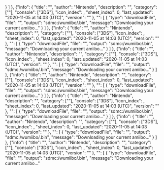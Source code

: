 }
]
},
{"info": {
                "title": "",
                "author": "Nintendo",
                "description": "",
                "category": [""],
                "console": ["3DS"],
                "icon_index": ,
                "sheet_index": 0,
                "last_updated": "2020-11-05 at 14:03 (UTC)",
                "version": ""
},
"": [
{
                   "type": "downloadFile",
                   "file": "",
                   "output": "sdmc:/wumiibo/.bin",
                   "message": "Downloading your current amiibo..."
}
]
},
{"info": {
                "title": "",
                "author": "Nintendo",
                "description": "",
                "category": [""],
                "console": ["3DS"],
                "icon_index": ,
                "sheet_index": 0,
                "last_updated": "2020-11-05 at 14:03 (UTC)",
                "version": ""
},
"": [
{
                   "type": "downloadFile",
                   "file": "",
                   "output": "sdmc:/wumiibo/.bin",
                   "message": "Downloading your current amiibo..."
}
]
},
{"info": {
                "title": "",
                "author": "Nintendo",
                "description": "",
                "category": [""],
                "console": ["3DS"],
                "icon_index": ,
                "sheet_index": 0,
                "last_updated": "2020-11-05 at 14:03 (UTC)",
                "version": ""
},
"": [
{
                   "type": "downloadFile",
                   "file": "",
                   "output": "sdmc:/wumiibo/.bin",
                   "message": "Downloading your current amiibo..."
}
]
},
{"info": {
                "title": "",
                "author": "Nintendo",
                "description": "",
                "category": [""],
                "console": ["3DS"],
                "icon_index": ,
                "sheet_index": 0,
                "last_updated": "2020-11-05 at 14:03 (UTC)",
                "version": ""
},
"": [
{
                   "type": "downloadFile",
                   "file": "",
                   "output": "sdmc:/wumiibo/.bin",
                   "message": "Downloading your current amiibo..."
}
]
},
{"info": {
                "title": "",
                "author": "Nintendo",
                "description": "",
                "category": [""],
                "console": ["3DS"],
                "icon_index": ,
                "sheet_index": 0,
                "last_updated": "2020-11-05 at 14:03 (UTC)",
                "version": ""
},
"": [
{
                   "type": "downloadFile",
                   "file": "",
                   "output": "sdmc:/wumiibo/.bin",
                   "message": "Downloading your current amiibo..."
}
]
},
{"info": {
                "title": "",
                "author": "Nintendo",
                "description": "",
                "category": [""],
                "console": ["3DS"],
                "icon_index": ,
                "sheet_index": 0,
                "last_updated": "2020-11-05 at 14:03 (UTC)",
                "version": ""
},
"": [
{
                   "type": "downloadFile",
                   "file": "",
                   "output": "sdmc:/wumiibo/.bin",
                   "message": "Downloading your current amiibo..."
}
]
},
{"info": {
                "title": "",
                "author": "Nintendo",
                "description": "",
                "category": [""],
                "console": ["3DS"],
                "icon_index": ,
                "sheet_index": 0,
                "last_updated": "2020-11-05 at 14:03 (UTC)",
                "version": ""
},
"": [
{
                   "type": "downloadFile",
                   "file": "",
                   "output": "sdmc:/wumiibo/.bin",
                   "message": "Downloading your current amiibo..."
